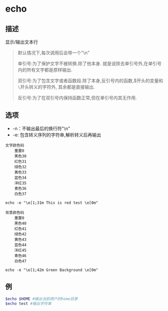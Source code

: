 # echo

## 描述

显示/输出文本行

>默认情况下,每次调用后会带一个"\n"
>
>单引号:为了保护文字不被转换.除了他本身. 就是说除去单引号外,在单引号内的所有文字都是原样输出.
>
>双引号:为了包含文字或者函数段.除了本身,反引号内的函数,$开头的变量和`\`开头转义的字符外, 其余都是直接输出.
>
>反引号:为了在双引号内保持函数正常,但在单引号内其无作用.

## 选项

- -n：不输出最后的换行符"\n"
- -e: 包含转义序列的字符串,解析转义后再输出

```
文字颜色码
    重置0
    黑色30
    红色31
    绿色32
    黄色33
    蓝色34
    洋红35
    青色36
    白色37

echo -e "\e[1;31m This is red test \e[0m"

背景颜色码
    重置0
    黑色40
    红色41
    绿色42
    黄色43
    蓝色44
    洋红45
    青色46
    白色47

echo -e "\e[1;42m Green Background \e[0m"
```

## 例
```sh
$echo $HOME #输出当前用户的home目录
$echo test #输出字符串
```
